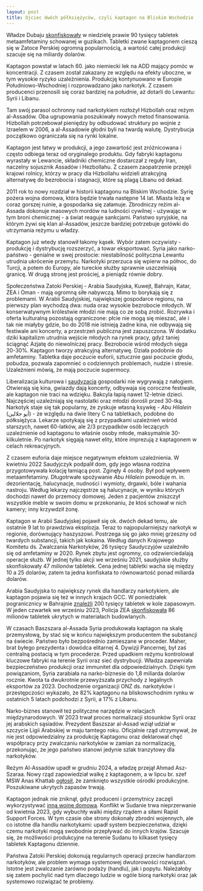 ```yaml
---
layout: post
title: Ojciec dwóch półksiężyców, czyli kaptagon na Bliskim Wschodzie
---
```


Władze Dubaju [skonfiskowały](https://gulfnews.com/uae/crime/dubai-police-foil-smuggling-of-89760-captagon-pills-concealed-in-clothing-buttons-1.500251403) w niedzielę prawie 90 tysięcy tabletek metaamfetaminy schowanej w guzikach.  Tabletki zwane kaptagonem cieszą się w Zatoce Perskiej ogromną popularnością, a wartość całej produkcji szacuje się na miliardy dolarów.

Kaptagon powstał w latach 60. jako niemiecki lek na ADD mający pomóc w koncentracji. Z czasem został zakazany ze względu na efekty uboczne, w tym wysokie ryzyko uzależnienia. Produkcję kontynuowano w Europie Południowo-Wschodniej i rozprowadzano jako narkotyk. Z czasem producenci przenosili się coraz bardziej na południe, aż dotarli do Lewantu: Syrii i Libanu. 

Tam swój parasol ochronny nad narkotykiem rozłożył Hizbollah oraz reżym al-Assadów. Oba ugrupowania poszukiwały nowych metod finansowania. Hizbollah potrzebował pieniędzy by odbudować struktury po wojnie z Izraelem w 2006, a al-Assadowie głodni byli na twardą walutę. Dystrybucja początkowo ograniczała się na rynki lokalne. 

Kaptagon jest łatwy w produkcji, a jego zawartość jest zróżnicowana i często odbiega teraz od oryginalego produktu. Gdy fabryki kaptagonu wyrastały w Lewancie, składniki chemiczne dostarczał z reguły Iran, naczelny sojusznik Assadów i Hezbollahu. Z czasem zaopatrzenie przejęli krajowi rolnicy, którzy w pracy dla Hizbollahu widzieli atrakcyjną alternatywę do bezrobocia i stagnacji, które są plagą Libanu od dekad. 

2011 rok to nowy rozdział w historii kaptagonu na Bliskim Wschodzie. Syrię pożera wojna domowa, która będzie trwała następne 14 lat. Miasta leżą w coraz gorszej ruinie, a gospodarka się załamuje. Zbrodniczy reżim al-Assada dokonuje masowych mordów na ludności cywilnej - używając w tym broni chemicznej - a świat reaguje sankcjami. Państwo syryjskie, na którym żywi się klan al-Assadów, jeszcze bardziej potrzebuje gotówki do utrzymania reżymu u władzy. 

Kaptagon już wtedy stanowił łakomy kąsek. Wybór zatem oczywisty - produkcję i dystrybucję rozszerzyć, a towar eksportować. Syria jako narko-państwo - genialne w swej prostocie: niestabilność polityczna Lewantu utrudnia ukrócenie przemytu. Narkotyki przerzuca się wpierw na północ, do Turcji, a potem do Europy, ale tureckie służby sprawnie uszczelniają granicę. W drugą stronę jest prościej, a pieniądz równie dobry. 

Społeczeństwa Zatoki Perskiej - Arabia Saudyjska, Kuwejt, Bahrajn, Katar, ZEA i Oman - mają ogromną siłe nabywczą. Mimo to borykają się z problemami. W Arabii Saudyjskiej, największej gospodarce regionu, na pierwszy plan wychodzą dwa: nuda oraz wysokie bezrobocie młodych. W konserwatywnym królestwie młodzi nie mają co ze sobą zrobić. Rozrywka i oferta kulturalną pozostają ograniczone: płcie nie mogą się mieszać, ale i tak nie miałyby gdzie, bo do 2018 nie istnieją żadne kina, nie odbywają się festiwale ani koncerty, a przestrzeń publiczna jest zapuszczona. W dodatku dziki kapitalizm utrudnia wejście młodych na rynek pracy, gdyż taniej ściągnąć Azjatę do niewolniczej pracy. Bezrobocie wśród młodych sięga 20-30%. Kaptagon tworzy atrakcyjną alternatywę. Działa podobnie do amfetaminy. Tabletka daje poczucie euforii, sztucznie gasi poczucie głodu, pobudza, pozwala zapomnieć o codziennych problemach, nudzie i stresie. Uzależnieni mówią, że mają poczucie supermocy. 

Liberalizacja kulturowa i [saudyzacja](https://abumarkey.github.io/arabizmy/saudi-nacjonalizm/) gospodarki nie wygrywają z nałogiem. Otwierają się kina, gwiazdy dają koncerty, odbywaja się coroczne festiwale, ale kaptagon nie traci na wdzięku. Bakcyla łapią nawet 12-letnie dzieci. Najczęściej uzależniają się nastolatki oraz młodzi dorośli przed 30-tką. Narkotyk staje się tak popularny, że zyskuje własną ksywkę - _Abu Hilalein_ (أبو حلالين) - ze względu na dwie litery C na tabletkach, podobne do półksiężyca. Lekarze spotykają się z przypadkami uzależnień wśród starszych, nawet 60-latków, ale 2/3 przypadków osób leczących uzależnienie od kaptagonu to właśnie osoby młode, maksymalnie 30-kilkuletnie. Po narkotyk sięgają nawet elity, które imprezują z kaptagonem w celach rekreacyjnych. 

Z czasem euforia daje miejsce negatywnym efektom uzależnienia. W kwietniu 2022 Saudyjczyk podpalił dom, gdy jego własna rodzina przygotowywała kolację łamiącą post. Zginęły 4 osoby. Był pod wpływem metaamfetaminy. Długotrwałe spożywanie _Abu Hilalein_ powoduje m. in. dezorientację, halucynacje, nudności i wymioty, drgawki, bóle i wahania nastroju. Według lekarzy najczęstrze są halucynacje, w wyniku których dochodzi nawet do przemocy domowej. Jeden z pacjentów zniszczył wszystkie meble w swoim domu w przekonaniu, że ktoś schował w nich kamery; inny krzywdził żonę. 

Kaptagon w Arabii Saudyjskej pojawił się ok. dwóch dekad temu, ale ostatnie 9 lat to prawdziwa eksplozja. Teraz to najpopularniejszy narkotyk w regionie, dorównujący haszyszowi. Postrzega się go jako mniej grzeszny od twardych substancji, takich jak kokaina. Według danych Krajowego Komitetu ds. Zwalczania Narkotyków, 26 tysięcy Saudyczyjów uzależniło się od amfetaminy w 2020. Rynek zbytu jest ogromny, co odzwierciedalają operacje służb. W jednej tylko akcji we wrześniu 2021, saudyjskie służby skonfiskowały 47 _milionów_ tabletek. Cena jednej tabletki wacha się między 10 a 25 dolarów, zatem ta jedna konfiskata to równowartość ponad miliarda dolarów.

Arabia Saudyjska to największy rynek dla handlarzy narkotykiem, ale kaptagon pojawia się też w innych krajach GCC. W poniedziałek pogranicznicy w Bahrajnie [znaleźli](https://www.gdnonline.com/Details/1361931) 200 tysięcy tabletek w kole zapasowym. W jeden czwartek we wrześniu 2023, Policja ZEA [skonfiskowała](https://apnews.com/article/emirates-captagon-amphetamine-drug-seizure-511f5f7d2f5d351d8792cebbd88ab21a0) 86 milionów tabletek ukrytych w materiałach budowlanych. 

W czasach Baszszara al-Assada Syria produkowała kaptagon na skalę przemysłową, by stać się w końcu największym producentem the substancji na świecie. Państwo było bezpośrednio zamieszane w proceder. Maher, brat byłego prezydenta i dowódca elitarnej 4. Dywizji Pancernej, był zaś centralną postacią w tym procederze. Przed upadkiem reżymu kontrolował kluczowe fabryki na terenie Syrii oraz sieć dystrybucji. Władza zapewniała bezpieczeństwo produkcji oraz immunitet dla odpowiedzialnych. Dzięki tym powiązaniom, Syria zarabiała na narko-biznesie do 1,8 miliarda dolarów rocznie. Kwota ta dwukrotnie przewyższała przychody z legalnych eksportów za 2023. Dochodzenie organizacji ONZ ds. narkotyków i przestępczości wykazało, że 82% kaptagonu na bliskowschodnim rynku w ostatnich 5 latach podchodzi z Syrii, a 17% z Libanu. 

Narko-biznes stanowił też polityczne narzędzie w relacjach międzynarodowych. W 2023 trwał proces normalizacji stosunków Syrii oraz jej arabskich sąsiadów. Prezydent Baszszar al-Assad wziął udział w szczycie Ligii Arabskiej w maju tamtego roku. Oficjalnie rząd utrzymywał, że nie jest odpowiedzialny za produkcję Kaptagonu oraz deklarował chęć współpracy przy zwalczaniu narkotyków w zamian za normalizację, przekonując, że jego państwo stanowi jedynie szlak tranzytowy dla narkotyków. 

Reżym Al-Assadów upadł w grudniu 2024, a władzę przejął Ahmad Asz-Szaraa. Nowy rząd zapowiedział walkę z kaptagonem, a w lipcu br. szef MSW Anas Khattab [ogłosił](https://www.occrp.org/en/news/syria-moves-to-end-captagon-empire-built-under-assad), że zamknięto wszystkie ośrodki produkcyjne. Poszukiwane ukrytych zapasów trwają. 

Kaptagon jednak nie zniknął, gdyż produceni i przemytnicy zaczęli wykorzystywać [inną wojnę domową](https://newlinesinstitute.org/nonstate-actors/sudans-emergence-as-a-new-captagon-hub/). Konflikt w Sudanie trwa nieprzerwanie od kwietnia 2023, gdy wybuchły walki między rządem a siłami Rapid Support Forces. W tym czasie obe strony dokonały zbrodni wojennych, ale co istotne dla handlu narkotykami: upadł system bezpieczeństwa, dzięki czemu narkotyki mogą swobodnie przepływać do innych krajów. Szacuje się, że możliwości produkcyjne na terenie Sudanu to kilkaset tysięcy tabletek Kaptagonu dziennie. 

Państwa Zatoki Perskiej dokonują regularnych operacji przeciw handlarzom narkotyków, ale problem wymaga systemowej dwutorowości rozwiązań. Istotne jest zwalczanie zarówno podaży (handlu), jak i popytu. Należałoby się zatem pochylić nad tym dlaczego ludzie w ogóle biorą narkotyki oraz jak systemowo rozwiązać te problemy.
